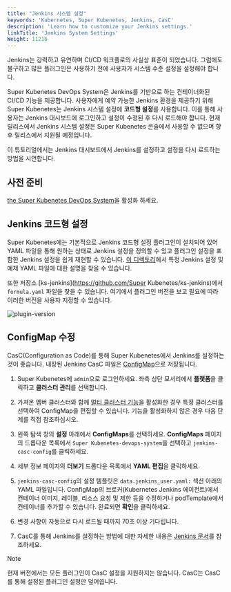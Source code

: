 ```yaml
---
title: "Jenkins 시스템 설정"
keywords: 'Kubernetes, Super Kubenetes, Jenkins, CasC'
description: 'Learn how to customize your Jenkins settings.'
linkTitle: 'Jenkins System Settings'
Weight: 11216
---
```


Jenkins는 강력하고 유연하며 CI/CD 워크플로의 사실상 표준이 되었습니다. 그럼에도 불구하고 많은 플러그인은 사용하기 전에 사용자가 시스템 수준 설정을 설정해야 합니다.

Super Kubenetes DevOps System은 Jenkins를 기반으로 하는 컨테이너화된 CI/CD 기능을 제공합니다. 사용자에게 예약 가능한 Jenkins 환경을 제공하기 위해 Super Kubenetes는 Jenkins 시스템 설정에 **코드형 설정**를 사용합니다. 이를 통해 사용자는 Jenkins 대시보드에 로그인하고 설정이 수정된 후 다시 로드해야 합니다. 현재 릴리스에서 Jenkins 시스템 설정은 Super Kubenetes 콘솔에서 사용할 수 없으며 향후 릴리스에서 지원될 예정입니다.

이 튜토리얼에서는 Jenkins 대시보드에서 Jenkins를 설정하고 설정을 다시 로드하는 방법을 시연합니다.

## 사전 준비

[the Super Kubenetes DevOps System](../../../../pluggable-components/devops/)을 활성화 하세요.

## Jenkins 코드형 설정

Super Kubenetes에는 기본적으로 Jenkins 코드형 설정 플러그인이 설치되어 있어 YAML 파일을 통해 원하는 상태로 Jenkins 설정을 정의할 수 있고 플러그인 설정을 포함한 Jenkins 설정을 쉽게 재현할 수 있습니다.
[이 디렉토리](https://github.com/jenkinsci/configuration-as-code-plugin/tree/master/demos)에서 특정 Jenkins 설정 및 예제 YAML 파일에 대한 설명을 찾을 수 있습니다.

또한 저장소 [ks-jenkins](https://github.com/Super Kubenetes/ks-jenkins)에서 `formula.yaml` 파일을 찾을 수 있습니다. 여기에서 플러그인 버전을 보고 필요에 따라 이러한 버전을 사용자 지정할 수 있습니다.

![plugin-version](/dist/assets/docs/v3.3/devops-user-guide/using-devops/jenkins-system-settings/plugin-version.png)

## ConfigMap 수정

CasC(Configuration as Code)를 통해 Super Kubenetes에서 Jenkins를 설정하는 것이 좋습니다. 내장된 Jenkins CasC 파일은 [ConfigMap](../../../../project-user-guide/configuration/configmaps/)으로 저장됩니다.

1. Super Kubenetes에 `admin`으로 로그인하세요. 좌측 상단 모서리에서 **플랫폼**을 클릭하고 **클러스터 관리**를 선택합니다.

2. 가져온 멤버 클러스터와 함께 [멀티 클러스터 기능](../../../../multicluster-management/)을 활성화한 경우 특정 클러스터를 선택하여 ConfigMap을 편집할 수 있습니다. 기능을 활성화하지 않은 경우 다음 단계를 직접 참조하십시오.

3. 왼쪽 탐색 창의 **설정** 아래에서 **ConfigMaps**를 선택하세요. **ConfigMaps** 페이지의 드롭다운 목록에서 `Super Kubenetes-devops-system`을 선택하고 `jenkins-casc-config`를 클릭하세요.

4. 세부 정보 페이지의 **더보기** 드롭다운 목록에서 **YAML 편집**을 클릭하세요.

5. `jenkins-casc-config`의 설정 템플릿은 `data.jenkins_user.yaml:` 섹션 아래의 YAML 파일입니다. ConfigMap의 브로커(Kubernetes Jenkins 에이전트)에서 컨테이너 이미지, 레이블, 리소스 요청 및 제한 등을 수정하거나 podTemplate에서 컨테이너를 추가할 수 있습니다. 완료되면 **확인**을 클릭하세요.

6. 변경 사항이 자동으로 다시 로드될 때까지 70초 이상 기다립니다.

7. CasC를 통해 Jenkins를 설정하는 방법에 대한 자세한 내용은 [Jenkins 문서](https://github.com/jenkinsci/configuration-as-code-plugin)를 참조하세요.

  <div className="notices note">
    <p>Note</p>
    <div>
      현재 버전에서는 모든 플러그인이 CasC 설정을 지원하지는 않습니다. CasC는 CasC를 통해 설정된 플러그인 설정만 덮어씁니다.
    </div>
  </div>


